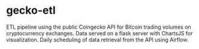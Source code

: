 # gecko-etl
ETL pipeline using the public Coingecko API for Bitcoin trading volumes on cryptocurrency exchanges. Data served on a flask server with ChartsJS for visualization. Daily scheduling of data retrieval from the API using Airflow.
